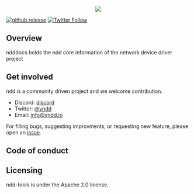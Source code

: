 <p align=center><a href="https://nddocs.yndd.io"><img src=https://gitlab.com/rdodin/pics/-/wikis/uploads/9f2e581a8d207a21ff024a312679a239/containerlab_export_white_ink_3?sanitize=true/></a></p>

[![github release](https://img.shields.io/github/release/yndd/ndddocs.svg?style=flat-square&color=00c9ff&labelColor=bec8d2)](https://github.com/yndd/ndddocs/releases)
[![Twitter Follow](https://img.shields.io/twitter/follow/yndd.svg?style=social&label=Follow)](https://twitter.com/intent/follow?screen_name=yndd&user_id=1434394355385651201)

## Overview
 
ndddocs holds the ndd core information of the network device driver project

## Get involved

ndd is a community driven project and we welcome contribution.

- Discord: [discord]
- Twitter: [@yndd]
- Email: [info@yndd.io]

For filling bugs, suggesting improvments, or requesting new feature, please open an [issue].

## Code of conduct

## Licensing

ndd-tools is under the Apache 2.0 license.

[issue]: https://github.com/yndd/ndd-core/issues
[roadmap]: https//github.com/yndd/tbd
[discord]: https://discord.gg/prHcBMSq
[@yndd]: https://twitter.com/yndd
[info@yndd.io]: mailto:info@yndd.io